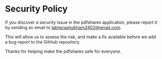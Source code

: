 # Security Policy

If you discover a security issue in the pdfsharex application, please report it by sending an
email to [lakherashubham2402@gmail.com](mailto:lakherashubham2402@gmail.com).

This will allow us to assess the risk, and make a fix available before we add a
bug report to the GitHub repository.

Thanks for helping make the pdfsharex safe for everyone.
